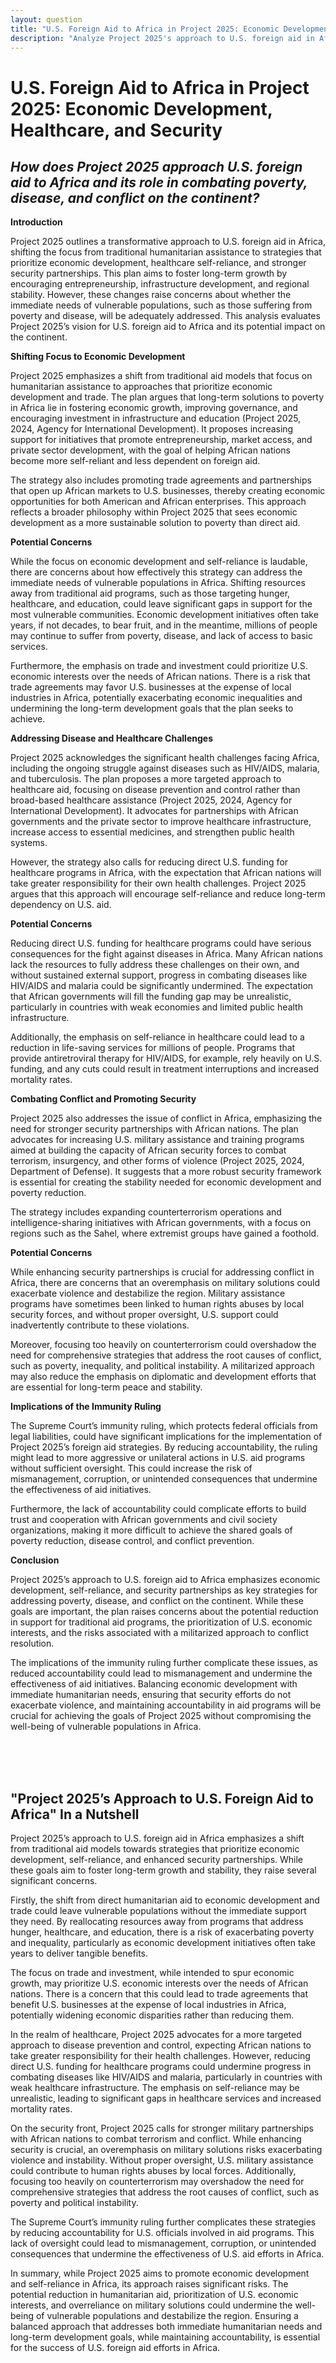 ```yaml
---
layout: question
title: "U.S. Foreign Aid to Africa in Project 2025: Economic Development, Healthcare, and Security"
description: "Analyze Project 2025's approach to U.S. foreign aid in Africa, focusing on economic development, healthcare, and security partnerships. Explore the potential risks and benefits of these strategies."
---
```


# U.S. Foreign Aid to Africa in Project 2025: Economic Development, Healthcare, and Security

## *How does Project 2025 approach U.S. foreign aid to Africa and its role in combating poverty, disease, and conflict on the continent?*

**Introduction**

Project 2025 outlines a transformative approach to U.S. foreign aid in Africa, shifting the focus from traditional humanitarian assistance to strategies that prioritize economic development, healthcare self-reliance, and stronger security partnerships. This plan aims to foster long-term growth by encouraging entrepreneurship, infrastructure development, and regional stability. However, these changes raise concerns about whether the immediate needs of vulnerable populations, such as those suffering from poverty and disease, will be adequately addressed. This analysis evaluates Project 2025’s vision for U.S. foreign aid to Africa and its potential impact on the continent.

**Shifting Focus to Economic Development**

Project 2025 emphasizes a shift from traditional aid models that focus on humanitarian assistance to approaches that prioritize economic development and trade. The plan argues that long-term solutions to poverty in Africa lie in fostering economic growth, improving governance, and encouraging investment in infrastructure and education (Project 2025, 2024, Agency for International Development). It proposes increasing support for initiatives that promote entrepreneurship, market access, and private sector development, with the goal of helping African nations become more self-reliant and less dependent on foreign aid.

The strategy also includes promoting trade agreements and partnerships that open up African markets to U.S. businesses, thereby creating economic opportunities for both American and African enterprises. This approach reflects a broader philosophy within Project 2025 that sees economic development as a more sustainable solution to poverty than direct aid.

**Potential Concerns**

While the focus on economic development and self-reliance is laudable, there are concerns about how effectively this strategy can address the immediate needs of vulnerable populations in Africa. Shifting resources away from traditional aid programs, such as those targeting hunger, healthcare, and education, could leave significant gaps in support for the most vulnerable communities. Economic development initiatives often take years, if not decades, to bear fruit, and in the meantime, millions of people may continue to suffer from poverty, disease, and lack of access to basic services.

Furthermore, the emphasis on trade and investment could prioritize U.S. economic interests over the needs of African nations. There is a risk that trade agreements may favor U.S. businesses at the expense of local industries in Africa, potentially exacerbating economic inequalities and undermining the long-term development goals that the plan seeks to achieve.

**Addressing Disease and Healthcare Challenges**

Project 2025 acknowledges the significant health challenges facing Africa, including the ongoing struggle against diseases such as HIV/AIDS, malaria, and tuberculosis. The plan proposes a more targeted approach to healthcare aid, focusing on disease prevention and control rather than broad-based healthcare assistance (Project 2025, 2024, Agency for International Development). It advocates for partnerships with African governments and the private sector to improve healthcare infrastructure, increase access to essential medicines, and strengthen public health systems.

However, the strategy also calls for reducing direct U.S. funding for healthcare programs in Africa, with the expectation that African nations will take greater responsibility for their own health challenges. Project 2025 argues that this approach will encourage self-reliance and reduce long-term dependency on U.S. aid.

**Potential Concerns**

Reducing direct U.S. funding for healthcare programs could have serious consequences for the fight against diseases in Africa. Many African nations lack the resources to fully address these challenges on their own, and without sustained external support, progress in combating diseases like HIV/AIDS and malaria could be significantly undermined. The expectation that African governments will fill the funding gap may be unrealistic, particularly in countries with weak economies and limited public health infrastructure.

Additionally, the emphasis on self-reliance in healthcare could lead to a reduction in life-saving services for millions of people. Programs that provide antiretroviral therapy for HIV/AIDS, for example, rely heavily on U.S. funding, and any cuts could result in treatment interruptions and increased mortality rates.

**Combating Conflict and Promoting Security**

Project 2025 also addresses the issue of conflict in Africa, emphasizing the need for stronger security partnerships with African nations. The plan advocates for increasing U.S. military assistance and training programs aimed at building the capacity of African security forces to combat terrorism, insurgency, and other forms of violence (Project 2025, 2024, Department of Defense). It suggests that a more robust security framework is essential for creating the stability needed for economic development and poverty reduction.

The strategy includes expanding counterterrorism operations and intelligence-sharing initiatives with African governments, with a focus on regions such as the Sahel, where extremist groups have gained a foothold.

**Potential Concerns**

While enhancing security partnerships is crucial for addressing conflict in Africa, there are concerns that an overemphasis on military solutions could exacerbate violence and destabilize the region. Military assistance programs have sometimes been linked to human rights abuses by local security forces, and without proper oversight, U.S. support could inadvertently contribute to these violations.

Moreover, focusing too heavily on counterterrorism could overshadow the need for comprehensive strategies that address the root causes of conflict, such as poverty, inequality, and political instability. A militarized approach may also reduce the emphasis on diplomatic and development efforts that are essential for long-term peace and stability.

**Implications of the Immunity Ruling**

The Supreme Court’s immunity ruling, which protects federal officials from legal liabilities, could have significant implications for the implementation of Project 2025’s foreign aid strategies. By reducing accountability, the ruling might lead to more aggressive or unilateral actions in U.S. aid programs without sufficient oversight. This could increase the risk of mismanagement, corruption, or unintended consequences that undermine the effectiveness of aid initiatives.

Furthermore, the lack of accountability could complicate efforts to build trust and cooperation with African governments and civil society organizations, making it more difficult to achieve the shared goals of poverty reduction, disease control, and conflict prevention.

**Conclusion**

Project 2025’s approach to U.S. foreign aid to Africa emphasizes economic development, self-reliance, and security partnerships as key strategies for addressing poverty, disease, and conflict on the continent. While these goals are important, the plan raises concerns about the potential reduction in support for traditional aid programs, the prioritization of U.S. economic interests, and the risks associated with a militarized approach to conflict resolution.

The implications of the immunity ruling further complicate these issues, as reduced accountability could lead to mismanagement and undermine the effectiveness of aid initiatives. Balancing economic development with immediate humanitarian needs, ensuring that security efforts do not exacerbate violence, and maintaining accountability in aid programs will be crucial for achieving the goals of Project 2025 without compromising the well-being of vulnerable populations in Africa.

<br><br><br>

## <span id="nutshell">"Project 2025’s Approach to U.S. Foreign Aid to Africa" In a Nutshell</span>

Project 2025’s approach to U.S. foreign aid in Africa emphasizes a shift from traditional aid models towards strategies that prioritize economic development, self-reliance, and enhanced security partnerships. While these goals aim to foster long-term growth and stability, they raise several significant concerns.

Firstly, the shift from direct humanitarian aid to economic development and trade could leave vulnerable populations without the immediate support they need. By reallocating resources away from programs that address hunger, healthcare, and education, there is a risk of exacerbating poverty and inequality, particularly as economic development initiatives often take years to deliver tangible benefits.

The focus on trade and investment, while intended to spur economic growth, may prioritize U.S. economic interests over the needs of African nations. There is a concern that this could lead to trade agreements that benefit U.S. businesses at the expense of local industries in Africa, potentially widening economic disparities rather than reducing them.

In the realm of healthcare, Project 2025 advocates for a more targeted approach to disease prevention and control, expecting African nations to take greater responsibility for their health challenges. However, reducing direct U.S. funding for healthcare programs could undermine progress in combating diseases like HIV/AIDS and malaria, particularly in countries with weak healthcare infrastructure. The emphasis on self-reliance may be unrealistic, leading to significant gaps in healthcare services and increased mortality rates.

On the security front, Project 2025 calls for stronger military partnerships with African nations to combat terrorism and conflict. While enhancing security is crucial, an overemphasis on military solutions risks exacerbating violence and instability. Without proper oversight, U.S. military assistance could contribute to human rights abuses by local forces. Additionally, focusing too heavily on counterterrorism may overshadow the need for comprehensive strategies that address the root causes of conflict, such as poverty and political instability.

The Supreme Court’s immunity ruling further complicates these strategies by reducing accountability for U.S. officials involved in aid programs. This lack of oversight could lead to mismanagement, corruption, or unintended consequences that undermine the effectiveness of U.S. aid efforts in Africa.

In summary, while Project 2025 aims to promote economic development and self-reliance in Africa, its approach raises significant risks. The potential reduction in humanitarian aid, prioritization of U.S. economic interests, and overreliance on military solutions could undermine the well-being of vulnerable populations and destabilize the region. Ensuring a balanced approach that addresses both immediate humanitarian needs and long-term development goals, while maintaining accountability, is essential for the success of U.S. foreign aid efforts in Africa.
